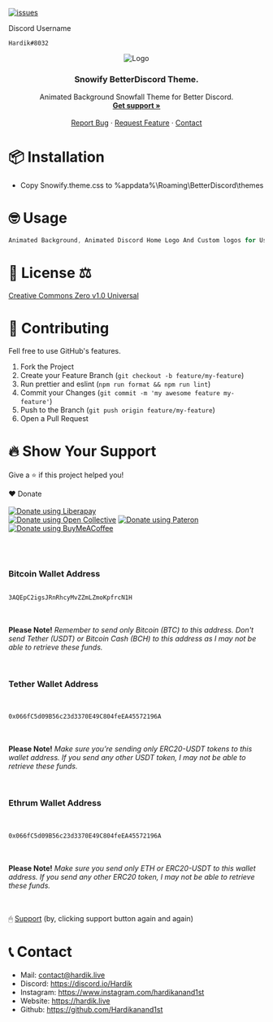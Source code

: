 [![issues](https://img.shields.io/github/issues/barbarbar338/readme-template?color=red&logo=github&style=for-the-badge)](https://github.com/Hardikanand1st/Find-I.P-with-.bat-file/issues)

Discord Username
```
Hardik#8032
```

<p align="center">
  <img src="https://user-images.githubusercontent.com/72273900/128740025-2c09b0f8-c942-49e5-b2c7-4c19383bbb0d.png" alt="Logo" width="" height="" />
  <h3 align="center">Snowify BetterDiscord Theme.</h3>

  <p align="center">
    Animated Background Snowfall Theme for Better Discord.
    <br />
    <a href="https://discord.io/Hardik"><strong>Get support »</strong></a>
    <br />
    <br />
    <a href="https://github.com/Hardikanand1st/Snowify-Better-Discord-Theme/issues">Report Bug</a>
    ·
    <a href="https://github.com/Hardikanand1st/Snowify-Better-Discord-Theme/issues">Request Feature</a>
    ·
    <a href="https://hardik.live/contact">Contact</a>
  </p>
  
</p>

  

# 📦 Installation

-   Copy Snowify.theme.css to %appdata%\Roaming\BetterDiscord\themes

# 🤓 Usage

```js
Animated Background, Animated Discord Home Logo And Custom logos for User-settings.
```

# 📄 License ⚖

[Creative Commons Zero v1.0 Universal](https://github.com/Hardikanand1st/Snowify-Better-Discord-Theme/blob/main/LICENSE)



# 🧦 Contributing

Fell free to use GitHub's features.

1. Fork the Project
2. Create your Feature Branch (`git checkout -b feature/my-feature`)
3. Run prettier and eslint (`npm run format && npm run lint`)
4. Commit your Changes (`git commit -m 'my awesome feature my-feature'`)
5. Push to the Branch (`git push origin feature/my-feature`)
6. Open a Pull Request

<h1 id="Donate">🔥 Show Your Support </h1>

Give a ⭐️ if this project helped you!

❤️ Donate
<br><br>
<noscript><a href="https://liberapay.com/hardikanand1st/donate"><img alt="Donate using Liberapay" src="https://liberapay.com/assets/widgets/donate.svg"></a></noscript>
<br>
<noscript><a href="https://opencollective.com/colouredflower"><img alt="Donate using Open Collective" src="https://opencollective.com/colouredflower/tiers/generous.svg?avatarHeight=90&width=700"></a></noscript>
<noscript><a href="https://www.patreon.com/HardikAnand"><img alt="Donate using Pateron" src="https://user-images.githubusercontent.com/72273900/130895407-bd1c1644-1e50-400e-8fed-57e1787aa731.png"></a></noscript>
<br>
<noscript><a href="https://www.buymeacoffee.com/hardikanand"><img alt="Donate using BuyMeACoffee" src="https://user-images.githubusercontent.com/72273900/133724682-156c24ef-cca5-4373-8942-8e65c47d4a66.png"></a></noscript>

<br><br>
### Bitcoin Wallet Address
<code>
3AQEpC2igsJRnRhcyMvZZmLZmoKpfrcN1H
</code>
<br><br>

__Please Note!__
*Remember to send only Bitcoin (BTC) to this address. Don't send Tether (USDT) or Bitcoin Cash (BCH) to this address as I may not be able to retrieve these funds.*
 
 <br>
 
### Tether Wallet Address
<br>
<code>
0x066fC5d09B56c23d3370E49C804feEA45572196A
</code>
<br><br>

__Please Note!__
*Make sure you’re sending only ERC20-USDT tokens to this wallet address. If you send any other USDT token, I may not be able to retrieve these funds.*
 
 <br>
 
### Ethrum Wallet Address
<br>
<code>
0x066fC5d09B56c23d3370E49C804feEA45572196A
</code>
<br><br>

__Please Note!__
*Make sure you send only ETH or ERC20-USDT to this wallet address. If you send any other ERC20 token, I may not be able to retrieve these funds.*

<br><br>
🖱 [Support](https://hardik.live/support)
(by, clicking support button again and again)


# 📞 Contact

-   Mail: contact@hardik.live
-   Discord: https://discord.io/Hardik
-   Instagram: https://www.instagram.com/hardikanand1st
-   Website: https://hardik.live
-   Github: https://github.com/Hardikanand1st
